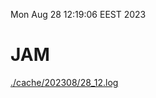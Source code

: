 Mon Aug 28 12:19:06 EEST 2023
# JAM
<a href='./cache/202308/28_12.log'>./cache/202308/28_12.log</a>
